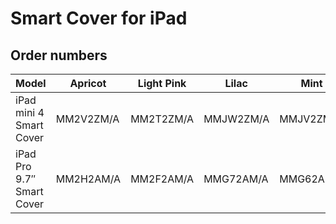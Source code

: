 # Smart Cover for iPad

## Order numbers

| Model | Apricot | Light Pink | Lilac | Mint | Royal Blue | Yellow |
|-------|-----|-----|-----|-----|-----|-----|
| iPad mini 4 Smart Cover | MM2V2ZM/A | MM2T2ZM/A | MMJW2ZM/A | MMJV2ZM/A | MM2U2ZM/A | MM2X2ZM/A |
| iPad Pro 9.7″ Smart Cover | MM2H2AM/A | MM2F2AM/A | MMG72AM/A | MMG62AM/A | MM2G2AM/A | MM2K2AM/A |
